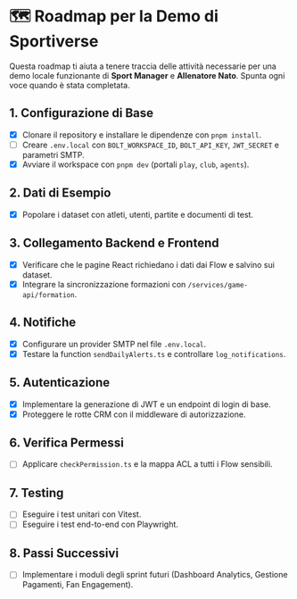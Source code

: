 # 🗺️ Roadmap per la Demo di Sportiverse

Questa roadmap ti aiuta a tenere traccia delle attività necessarie per una demo locale funzionante di **Sport Manager** e **Allenatore Nato**. Spunta ogni voce quando è stata completata.

## 1. Configurazione di Base
- [x] Clonare il repository e installare le dipendenze con `pnpm install`.
- [ ] Creare `.env.local` con `BOLT_WORKSPACE_ID`, `BOLT_API_KEY`, `JWT_SECRET` e parametri SMTP.
- [x] Avviare il workspace con `pnpm dev` (portali `play`, `club`, `agents`).

## 2. Dati di Esempio
- [x] Popolare i dataset con atleti, utenti, partite e documenti di test.

## 3. Collegamento Backend e Frontend
- [x] Verificare che le pagine React richiedano i dati dai Flow e salvino sui dataset.
- [x] Integrare la sincronizzazione formazioni con `/services/game-api/formation`.

## 4. Notifiche
- [x] Configurare un provider SMTP nel file `.env.local`.
- [x] Testare la function `sendDailyAlerts.ts` e controllare `log_notifications`.

## 5. Autenticazione
- [x] Implementare la generazione di JWT e un endpoint di login di base.
- [x] Proteggere le rotte CRM con il middleware di autorizzazione.

## 6. Verifica Permessi
- [ ] Applicare `checkPermission.ts` e la mappa ACL a tutti i Flow sensibili.

## 7. Testing
- [ ] Eseguire i test unitari con Vitest.
- [ ] Eseguire i test end-to-end con Playwright.

## 8. Passi Successivi
- [ ] Implementare i moduli degli sprint futuri (Dashboard Analytics, Gestione Pagamenti, Fan Engagement).


